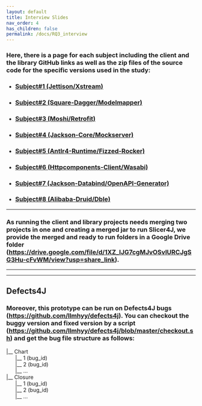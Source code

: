 ```yaml
---
layout: default
title: Interview Slides
nav_order: 4
has_children: false
permalink: /docs/RQ3_interview
---
```

### Here, there is a page for each subject including the client and the library GitHub links as well as the zip files of the source code for the specific versions used in the study: 

* ### [Subject#1 (Jettison/Xstream)](data/s1.md)

* ### [Subject#2 (Square-Dagger/Modelmapper)](data/s2.md)

* ### [Subject#3 (Moshi/Retrofit)](data/s3.md)

* ### [Subject#4 (Jackson-Core/Mockserver)](data/s4.md)

* ### [Subject#5 (Antlr4-Runtime/Fizzed-Rocker)](data/s5.md)

* ### [Subject#6 (Httpcomponents-Client/Wasabi)](data/s6.md)

* ### [Subject#7 (Jackson-Databind/OpenAPI-Generator)](data/s7.md)

* ### [Subject#8 (Alibaba-Druid/Dble)](data/s8.md)
---

### As running the client and library projects needs merging two projects in one and creating a merged jar to run Slicer4J, we provide the merged and ready to run folders in a Google Drive folder (https://drive.google.com/file/d/1XZ_lJG7cgMJvOSvlURCJgSG3Hu-cFvWM/view?usp=share_link).
---
---

## Defects4J
### Moreover, this prototype can be run on Defects4J bugs (https://github.com/llmhyy/defects4j). You can checkout the buggy version and fixed version by a script (https://github.com/llmhyy/defects4j/blob/master/checkout.sh) and get the bug file structure as follows:

|__ Chart<br />
&nbsp;&nbsp;&nbsp;&nbsp;&nbsp;&nbsp;|__ 1 (bug_id)<br />
&nbsp;&nbsp;&nbsp;&nbsp;&nbsp;&nbsp;|__ 2 (bug_id)<br />
&nbsp;&nbsp;&nbsp;&nbsp;&nbsp;&nbsp;|__ ...<br />
|__ Closure<br />
&nbsp;&nbsp;&nbsp;&nbsp;&nbsp;&nbsp;|__ 1 (bug_id)<br />
&nbsp;&nbsp;&nbsp;&nbsp;&nbsp;&nbsp;|__ 2 (bug_id)<br />
&nbsp;&nbsp;&nbsp;&nbsp;&nbsp;&nbsp;|__ ...<br />
